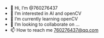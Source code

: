 - 👋 Hi, I’m @760276437
- 👀 I’m interested in AI and openCV
- 🌱 I’m currently learning openCV
- 💞️ I’m looking to collaborate on ...
- 📫 How to reach me 760276437@qq.com

<!---
760276437/760276437 is a ✨ special ✨ repository because its `README.md` (this file) appears on your GitHub profile.
You can click the Preview link to take a look at your changes.
--->
